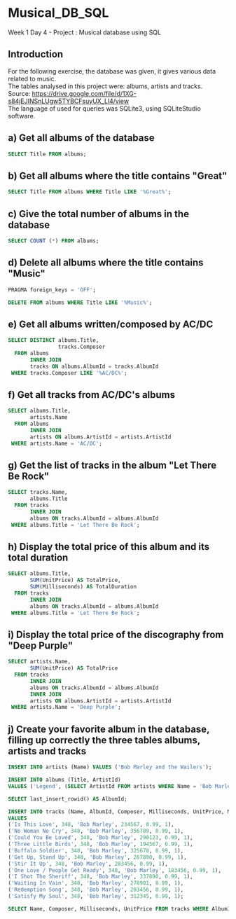 # Musical_DB_SQL
Week 1 Day 4 - Project : Musical database using SQL

## Introduction
For the following exercise, the database was given, it gives various data related to music.  
The tables analysed in this project were: albums, artists and tracks.  
Source: https://drive.google.com/file/d/1XG-s84jEJINSnLUgw5TYBCFsuyUX_Ll4/view  
The language of used for queries was SQLite3, using SQLiteStudio software.

## a) Get all albums of the database
```sql
SELECT Title FROM albums;
```

## b) Get all albums where the title contains "Great"
```sql
SELECT Title FROM albums WHERE Title LIKE '%Great%';
```

## c) Give the total number of albums in the database
```sql
SELECT COUNT (*) FROM albums;
```

## d) Delete all albums where the title contains "Music"
```sql
PRAGMA foreign_keys = 'OFF';

DELETE FROM albums WHERE Title LIKE '%Music%';
```

## e) Get all albums written/composed by AC/DC
```sql
SELECT DISTINCT albums.Title,
                tracks.Composer
  FROM albums
       INNER JOIN
       tracks ON albums.AlbumId = tracks.AlbumId
 WHERE tracks.Composer LIKE '%AC/DC%';
```

## f) Get all tracks from AC/DC's albums
```sql
SELECT albums.Title,
       artists.Name
  FROM albums
       INNER JOIN
       artists ON albums.ArtistId = artists.ArtistId
 WHERE artists.Name = 'AC/DC';
```

## g) Get the list of tracks in the album "Let There Be Rock"
```sql
SELECT tracks.Name,
       albums.Title
  FROM tracks
       INNER JOIN
       albums ON tracks.AlbumId = albums.AlbumId
 WHERE albums.Title = 'Let There Be Rock';
```

## h) Display the total price of this album and its total duration
```sql
SELECT albums.Title,
       SUM(UnitPrice) AS TotalPrice,
       SUM(Milliseconds) AS TotalDuration
  FROM tracks
       INNER JOIN
       albums ON tracks.AlbumId = albums.AlbumId
 WHERE albums.Title = 'Let There Be Rock';
```

## i) Display the total price of the discography from "Deep Purple"
```sql
SELECT artists.Name,
       SUM(UnitPrice) AS TotalPrice
  FROM tracks
       INNER JOIN
       albums ON tracks.AlbumId = albums.AlbumId
       INNER JOIN
       artists ON albums.ArtistId = artists.ArtistId
 WHERE artists.Name = 'Deep Purple';
```

## j) Create your favorite album in the database, filling up correctly the three tables albums, artists and tracks
```sql
INSERT INTO artists (Name) VALUES ('Bob Marley and the Wailers');

INSERT INTO albums (Title, ArtistId)
VALUES ('Legend', (SELECT ArtistId FROM artists WHERE Name = 'Bob Marley and the Wailers'));

SELECT last_insert_rowid() AS AlbumId;

INSERT INTO tracks (Name, AlbumId, Composer, Milliseconds, UnitPrice, MediaTypeId)
VALUES
('Is This Love', 348, 'Bob Marley', 234567, 0.99, 1),
('No Woman No Cry', 348, 'Bob Marley', 356789, 0.99, 1),
('Could You Be Loved', 348, 'Bob Marley', 290123, 0.99, 1),
('Three Little Birds', 348, 'Bob Marley', 194567, 0.99, 1),
('Buffalo Soldier', 348, 'Bob Marley', 325678, 0.99, 1),
('Get Up, Stand Up', 348, 'Bob Marley', 267890, 0.99, 1),
('Stir It Up', 348, 'Bob Marley', 283456, 0.99, 1),
('One Love / People Get Ready', 348, 'Bob Marley', 183456, 0.99, 1),
('I Shot The Sheriff', 348, 'Bob Marley', 337890, 0.99, 1),
('Waiting In Vain', 348, 'Bob Marley', 278901, 0.99, 1),
('Redemption Song', 348, 'Bob Marley', 203456, 0.99, 1),
('Satisfy My Soul', 348, 'Bob Marley', 312345, 0.99, 1);

SELECT Name, Composer, Milliseconds, UnitPrice FROM tracks WHERE AlbumId = 348;
```
